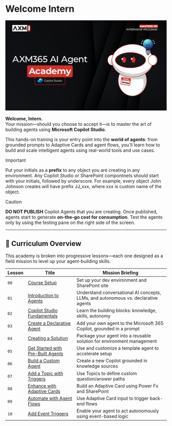 # Welcome Intern

![Copilot Studio Agent Academy Recruit](../images/mcs-agent-academy-recruit-banner.png)

**Welcome, Intern.**  
Your mission—should you choose to accept it—is to master the art of building agents using **Microsoft Copilot Studio**.

This hands-on training is your entry point into the **world of agents**: from grounded prompts to Adaptive Cards and agent flows, you'll learn how to build and scale intelligent agents using real-world tools and use cases.

> [!IMPORTANT]  
> Put your initials as a **prefix** to any object you are creating in any environment. Any Copilot Studio or SharePoint compontnets should start with your initials, followed by underscore. For example, every object John Johnson creates will have prefix JJ_xxx, where xxx is custom name of the object.

> [!CAUTION]
> **DO NOT PUBLISH** Copilot Agents that you are creating. Once published, agents start to generate **on-the-go cost for consumption**. Test the agents only by using the testing pane on the right side of the screen.

---

## 🧭 Curriculum Overview

This academy is broken into progressive lessons—each one designed as a field mission to level up your agent-building skills.

| Lesson | Title | Mission Briefing |
|--------|-------|------------------|
| `00` |  [Course Setup](./00-course-setup/README.md) | Set up your dev environment and SharePoint site |
| `01` |  [Introduction to Agents](./01-introduction-to-agents/README.md) | Understand conversational AI concepts, LLMs, and autonomous vs. declarative agents |
| `02` |  [Copilot Studio Fundamentals](./02-copilot-studio-fundamentals/README.md) | Learn the building blocks: knowledge, skills, autonomy |
| `03` |  [Create a Declarative Agent](./03-create-a-declarative-agent-for-M365Copilot/README.md) | Add your own agent to the Microsoft 365 Copilot, grounded in a prompt |
| `04` |  [Creating a Solution](./04-creating-a-solution/README.md) | Package your agent into a reusable solution for environment management |
| `05` |  [Get Started with Pre-Built Agents](./05-using-prebuilt-agents/README.md) | Use and customize a template agent to accelerate setup |
| `06` |  [Build a Custom Agent](./06-create-agent-from-conversation/README.md) | Create a new Copilot grounded in knowledge sources |
| `07` |  [Add a Topic with Triggers](./07-add-new-topic-with-trigger/README.md) | Use Topics to define custom question/answer paths |
| `08` |  [Enhance with Adaptive Cards](./08-add-adaptive-card/README.md) | Build an Adaptive Card using Power Fx and SharePoint |
| `09` |  [Automate with Agent Flows](./09-add-an-agent-flow/README.md) | Use Adaptive Card input to trigger back-end flows |
| `10` |  [Add Event Triggers](./10-add-event-triggers/README.md) | Enable your agent to act autonomously using event-based logic |
